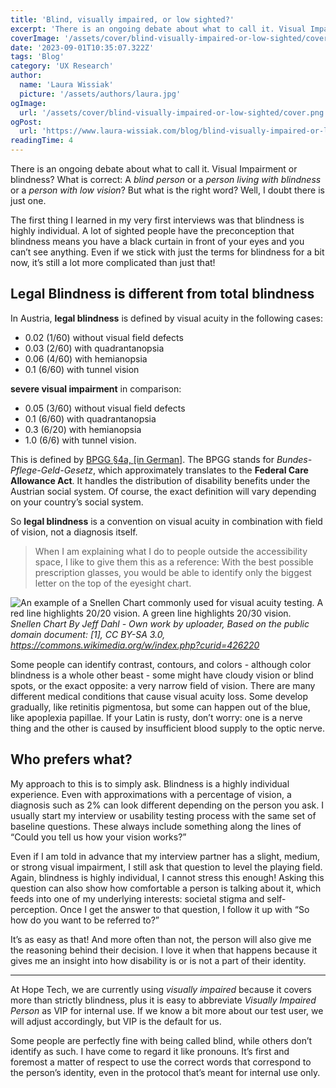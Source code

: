 ```yaml
---
title: 'Blind, visually impaired, or low sighted?'
excerpt: 'There is an ongoing debate about what to call it. Visual Impairment or blindness? What is correct: A blind person or a person living with blindness or a person with low vision? But what is the right word? Well, I doubt there is just one ...'
coverImage: '/assets/cover/blind-visually-impaired-or-low-sighted/cover.png'
date: '2023-09-01T10:35:07.322Z'
tags: 'Blog'
category: 'UX Research'
author:
  name: 'Laura Wissiak'
  picture: '/assets/authors/laura.jpg'
ogImage:
  url: '/assets/cover/blind-visually-impaired-or-low-sighted/cover.png'
ogPost:
  url: 'https://www.laura-wissiak.com/blog/blind-visually-impaired-or-low-sighted'
readingTime: 4
---
```


There is an ongoing debate about what to call it. Visual Impairment or blindness? What is correct: A _blind person_ or a _person living with blindness_ or a _person with low vision_? But what is the right word? Well, I doubt there is just one.

The first thing I learned in my very first interviews was that blindness is highly individual. A lot of sighted people have the preconception that blindness means you have a black curtain in front of your eyes and you can’t see anything. Even if we stick with just the terms for blindness for a bit now, it’s still a lot more complicated than just that!

## Legal Blindness is different from total blindness

In Austria, **legal blindness** is defined by visual acuity in the following cases:

- 0.02 (1/60) without visual field defects
- 0.03 (2/60) with quadrantanopsia
- 0.06 (4/60) with hemianopsia
- 0.1 (6/60) with tunnel vision

**severe visual impairment** in comparison:

- 0.05 (3/60) without visual field defects
- 0.1 (6/60) with quadrantanopsia
- 0.3 (6/20) with hemianopsia
- 1.0 (6/6) with tunnel vision.

This is defined by [BPGG §4a, [in German]](https://www.ris.bka.gv.at/normdokument.wxe?ShowPrintPreview=True&abfrage=bundesnormen&anlage=&artikel=&fassungvom=2021-05-12&gesetzesnummer=10008859&paragraf=4a&uebergangsrecht=). The BPGG stands for _Bundes-Pflege-Geld-Gesetz_, which approximately translates to the **Federal Care Allowance Act**. It handles the distribution of disability benefits under the Austrian social system. Of course, the exact definition will vary depending on your country’s social system.

So **legal blindness** is a convention on visual acuity in combination with field of vision, not a diagnosis itself.

> When I am explaining what I do to people outside the accessibility space, I like to give them this as a reference: With the best possible prescription glasses, you would be able to identify only the biggest letter on the top of the eyesight chart.

![An example of a Snellen Chart commonly used for visual acuity testing. A red line highlights 20/20 vision. A green line highlights 20/30 vision.](/assets/cover/blind-visually-impaired-or-low-sighted/image-1.png)
_Snellen Chart By Jeff Dahl - Own work by uploader, Based on the public domain document: [1], CC BY-SA 3.0, https://commons.wikimedia.org/w/index.php?curid=426220_

Some people can identify contrast, contours, and colors - although color blindness is a whole other beast - some might have cloudy vision or blind spots, or the exact opposite: a very narrow field of vision. There are many different medical conditions that cause visual acuity loss. Some develop gradually, like retinitis pigmentosa, but some can happen out of the blue, like apoplexia papillae. If your Latin is rusty, don’t worry: one is a nerve thing and the other is caused by insufficient blood supply to the optic nerve.

## Who prefers what?

My approach to this is to simply ask. Blindness is a highly individual experience. Even with approximations with a percentage of vision, a diagnosis such as 2% can look different depending on the person you ask. I usually start my interview or usability testing process with the same set of baseline questions. These always include something along the lines of “Could you tell us how your vision works?”

Even if I am told in advance that my interview partner has a slight, medium, or strong visual impairment, I still ask that question to level the playing field. Again, blindness is highly individual, I cannot stress this enough! Asking this question can also show how comfortable a person is talking about it, which feeds into one of my underlying interests: societal stigma and self-perception. Once I get the answer to that question, I follow it up with “So how do you want to be referred to?”

It’s as easy as that! And more often than not, the person will also give me the reasoning behind their decision. I love it when that happens because it gives me an insight into how disability is or is not a part of their identity.

---

At Hope Tech, we are currently using _visually impaired_ because it covers more than strictly blindness, plus it is easy to abbreviate _Visually Impaired Person_ as VIP for internal use. If we know a bit more about our test user, we will adjust accordingly, but VIP is the default for us.

Some people are perfectly fine with being called blind, while others don’t identify as such. I have come to regard it like pronouns. It’s first and foremost a matter of respect to use the correct words that correspond to the person’s identity, even in the protocol that’s meant for internal use only.
